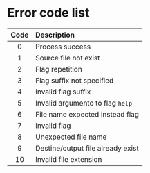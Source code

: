 # Error code list

| Code | Description                       |
| :-:  |:--                                |
| 0    | Process success                   |
| 1    | Source file not exist             |
| 2    | Flag repetition                   |
| 3    | Flag suffix not specified         |
| 4    | Invalid flag suffix               |
| 5    | Invalid argumento to flag `help`  |
| 6    | File name expected instead flag   |
| 7    | Invalid flag                      |
| 8    | Unexpected file name              |
| 9    | Destine/output file already exist |
| 10   | Invalid file extension            |
